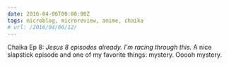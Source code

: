```yaml
---
date: 2016-04-06T00:00:00Z
tags: microblog, microreview, anime, chaika
# url: /2016/04/06/12/
---
```


Chaika Ep 8: *Jesus 8 episodes already. I'm racing through this.* A nice slapstick episode and one of my favorite things: mystery. Ooooh mystery.